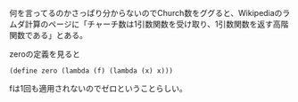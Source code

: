 何を言ってるのかさっぱり分からないのでChurch数をググると、Wikipediaのラムダ計算のページに「チャーチ数は1引数関数を受け取り、1引数関数を返す高階関数である」とある。

zeroの定義を見ると

    (define zero (lambda (f) (lambda (x) x)))

fは1回も適用されないのでゼロということらしい。

